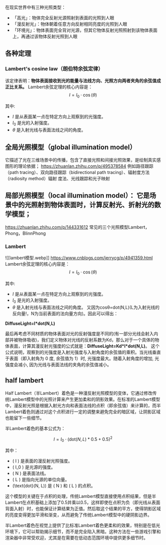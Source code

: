 在现实世界中有三种光照类型：

- 「高光」：物体完全反射光源照射到表面的光照到人眼
- 「漫反射光」：物体朝着任意方向反射相同亮度的光照到人眼
- 「环境光」：物体表面完全背对光源，但其它物体反射光照照射到该物体表面上，再通过该物体反射光照到人眼

## 各种定理
### Lambert's cosine law（朗伯特余弦定律）

该定律表明：**物体表面接收到光的能量与法线方向、光照方向两者夹角的余弦值成正比关系。**
Lambert余弦定理的核心内容是：
$$
I=I_0 \cdot \cos (\theta)
$$

其中:
- $I$ 是从表面某一点在特定方向上观察到的光强度。
- $I_0$ 是光的入射强度。
- $\theta$ 是入射光线与表面法线之间的角度。
## **全局光照模型（global illumination model）**
它描述了光在三维场景中的传播，包含了直接光照和间接光照效果，是绘制真实感图形的理论依据；
https://zhuanlan.zhihu.com/p/495378584
例如路径跟踪（path tracing）、双向路径跟踪（bidirectional path tracing）、辐射度方法（radiosity method）辐射 度法、光线跟踪和光子映射

## **局部光照模型（local illumination model）**： 它是场景中的光照射到物体表面时，计算反射光、折射光的数学模型；
https://zhuanlan.zhihu.com/p/144331612 常见的三个光照模型Lambert，Phong，BlinnPhong
### Lambert
![[lambert模型.webp]]
https://www.cnblogs.com/jerrycg/p/4941359.html
Lambert余弦定理的核心内容是：
$$
I=I_0 \cdot \cos (\theta)
$$

其中:
- $I$ 是从表面某一点在特定方向上观察到的光强度。
- $I_0$ 是光的入射强度。
- $\theta$ 是入射光线与表面法线之间的角度。
又因为cosθ=dot(N,L)(L为入射光线的反向量!，N为当前表面的法向量方向)。因此可以得出：

**DiffuseLight=I\*dot(N,L)**

最后再考虑不同材质的物体表面对光的反射强度是不同的(有一部分光线会射入内部并被物体吸收)，我们定义物体对光线的反射系数为Kd，那么对于一个具体的物体表面，计算其漫反射光强度的公式就是：**DiffuseLight=Kd\*I\*dot(N,L)**。
这个公式说明，观察到的光强度是入射光强度与入射角度的余弦值的乘积。当光线垂直于表面（即入射角为 0 度, 余弦值为 1）时, 光强度最大。随着入射角度的增加, 光强度会减小, 因为光线与表面法线的夹角的余弦值减小。

## half lambert
Half Lambert（半Lambert）着色是一种漫反射光照模型的变体，它通过修改传统Lambert模型中的光照计算来产生更加柔和的阴影效果。在标准的Lambert模型中，漫反射光照是根据入射光方向和表面法线的点积（即余弦值）来计算的，而半Lambert着色则通过对这个点积进行一定的调整来避免完全的暗区域，让阴影区域也能留下一些细节。

半Lambert着色的基本公式为：

$$
I = I_0 \cdot (\text{dot}(N, L) * 0.5 + 0.5)^2
$$

其中：
- \( I \) 是表面的漫反射光照强度。
- \( I_0 \) 是光源的强度。
- \( N \) 是表面法线。
- \( L \) 是指向光源的单位向量。
- \(\text{dot}(N, L)\) 是 \( N \) 和 \( L \) 的点积。

这个模型的关键在于点积的处理，传统Lambert模型直接使用点积结果，但是半Lambert在点积基础上添加了0.5并乘以0.5，这样即使在点积为负（即光线从表面背面入射）时，也能保证计算结果为正值。然后取这个结果的平方，使得阴影区域的亮度变得更加平滑和渐变，从而避免了传统Lambert模型中的硬阴影边界。

半Lambert着色在视觉上提供了比标准Lambert着色更柔和的效果，特别是在低光环境下，它可以帮助揭示细节，而不是完全陷入黑暗。这种方法在一些游戏引擎和渲染器中非常受欢迎，尤其是在需要在低动态范围环境中提供更多细节时。